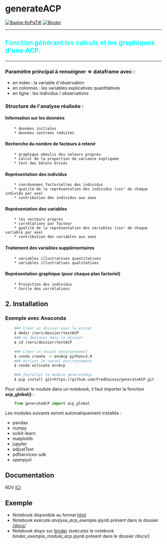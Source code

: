 # generateACP

[![Badge KoPaTiK](https://img.shields.io/badge/KoPaTiK-Agency-blue)](https://fgainza.fr) [![Binder](https://mybinder.org/badge_logo.svg)](https://mybinder.org/v2/gh/FredGainza/generateACP.git/HEAD)

*** 

## <p style="color:#00FFFF;">Fonction générant les calculs et les graphiques d'une ACP.</p>

***

### Paramètre principal à renseigner => dataframe avec :

- en index : la variable d'observation
- en colonnes : les variables explicatives quantitatives
- en ligne : les individus / observations


### Structure de l'analyse réalisée :

#### Information sur les données
        * données initiales
        * données centrées réduites
#### Recherche du nombre de facteurs à retenir
        * graphique eboulis des valeurs propres
        * calcul de la proportion de variance expliquée
        * test des bâtons brisés
#### Représentation des individus
        * coordonnées factorielles des individus
        * qualité de la représentation des individus (cos² de chaque individu par axe)
        * contribution des individus aux axes
#### Représentation des variables
        * les vecteurs propres
        * corrélations par facteur
        * qualité de la représentation des variables (cos² de chaque variable par axe)
        * contribution des variables aux axes
#### Traitement des variables supplémentaires
        * variables illustratives quantitatives
        * variables illustratives qualitatives
#### Représentation graphique (pour chaque plan factoriel)
        * Projection des individus
        * Cercle des corrélations


## 2. Installation

### Exemple avec Anaconda

```bash
    ### Créer un dossier pour le projet
    $ mkdir /vers/dossier/testACP
    ### Se déplacer dans le dossier
    $ cd /vers/dossier/testACP
	
    ### Créer un nouvel environnement
    $ conda create -n envAcp python=3.9
    ### Activer le nouvel environnement
    $ conda activate envAcp
	
    ### Installer le module generateAcp
    $ pip install git+https://github.com/FredGainza/generateACP.git
```

Pour utiliser le module dans un notebook, il faut importer la fonction **acp_global()** :

```python
    from generateACP import acp_global
```

Les modules suivants seront automatiquement installés :

- pandas
- numpy
- scikit-learn
- matplotlib
- jupyter
- adjustText
- pdfservices-sdk
- openpyxl

## Documentation

RDV [ICI](https://FredGainza.github.io/generateACP/)

## Exemple

* Notebook disponible au format [html](docs/analyse_ACP_exemple.html)
* Notebook exécuté *analyse_acp_exemple.ipynb* présent dans le dossier [/docs/](https://github.com/FredGainza/generateACP/tree/main/docs)
* Notebook dispo sur [binder](https://mybinder.org/v2/gh/FredGainza/generateACP.git/HEAD) (exécutez le notebook *binder_exemple_module_acp.ipynb* présent dans le dossier /docs/)
